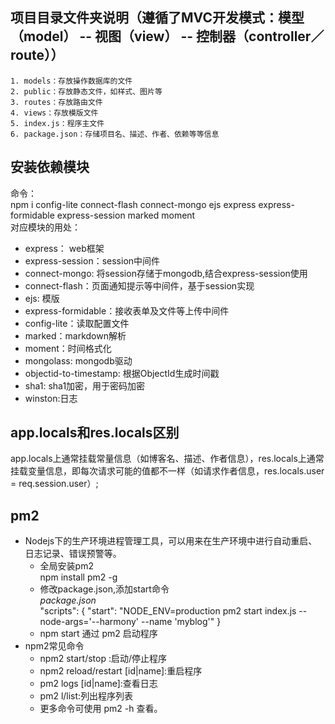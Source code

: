 ## 项目目录文件夹说明（遵循了MVC开发模式：模型（model） -- 视图（view） -- 控制器（controller／route））   

    1. models：存放操作数据库的文件  
    2. public：存放静态文件，如样式、图片等  
    3. routes：存放路由文件  
    4. views：存放模版文件  
    5. index.js：程序主文件  
    6. package.json：存储项目名、描述、作者、依赖等等信息  


## 安装依赖模块 


命令：         
npm i config-lite connect-flash connect-mongo ejs express express-formidable express-session  marked moment      
对应模块的用处：      
-  express： web框架    
-  express-session：session中间件    
-  connect-mongo: 将session存储于mongodb,结合express-session使用    
-   connect-flash：页面通知提示等中间件，基于session实现    
-   ejs: 模版    
-   express-formidable：接收表单及文件等上传中间件    
-  config-lite：读取配置文件  
-  marked：markdown解析  
-   moment：时间格式化  
-   mongolass: mongodb驱动  
-   objectid-to-timestamp: 根据ObjectId生成时间戳  
-   sha1: sha1加密，用于密码加密  
-   winston:日志 
 

## app.locals和res.locals区别


app.locals上通常挂载常量信息（如博客名、描述、作者信息），res.locals上通常挂载变量信息，即每次请求可能的值都不一样（如请求作者信息，res.locals.user = req.session.user）;



## pm2 


-  Nodejs下的生产环境进程管理工具，可以用来在生产环境中进行自动重启、日志记录、错误预警等。  
    - 全局安装pm2   
        npm install pm2 -g  
    - 修改package.json,添加start命令  
        *package.json*  
            "scripts": {
                "start": "NODE_ENV=production pm2 start index.js --node-args='--harmony' --name 'myblog'"
            }
    - npm start 通过 pm2 启动程序  
- npm2常见命令
    - npm2  start/stop :启动/停止程序
    - npm2  reload/restart [id|name]:重启程序
    - pm2   logs [id|name]:查看日志
    - pm2   l/list:列出程序列表
    - 更多命令可使用 pm2 -h 查看。